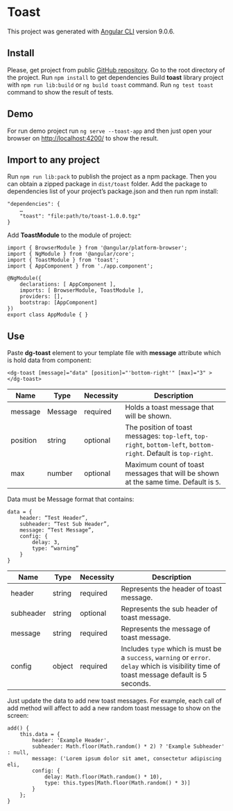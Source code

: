 # Toast

This project was generated with [Angular CLI](https://github.com/angular/angular-cli) version 9.0.6.

## Install

Please, get project from public [GitHub repository](https://github.com/rashidmammadov/toast).
Go to the root directory of the project. Run `npm install` to get dependencies Build **toast** library project with `npm run lib:build` or `ng build toast` command. Run `ng test toast` command to show the result of tests.

## Demo

For run demo project run `ng serve --toast-app` and then just open your browser on [http://localhost:4200/](http://localhost:4200/) to show the result.

## Import to any project

Run `npm run lib:pack` to publish the project as a npm package. Then you can obtain a zipped package in `dist/toast` folder.
Add the package to dependencies list of your project’s package.json and then run npm install:

```
"dependencies": { 
    … 
    "toast": "file:path/to/toast-1.0.0.tgz"
}
```

Add **ToastModule** to the module of project:

```
import { BrowserModule } from '@angular/platform-browser'; 
import { NgModule } from '@angular/core'; 
import { ToastModule } from 'toast'; 
import { AppComponent } from './app.component'; 

@NgModule({ 
    declarations: [ AppComponent ], 
    imports: [ BrowserModule, ToastModule ], 
    providers: [], 
    bootstrap: [AppComponent] 
}) 
export class AppModule { } 
```

## Use
Paste **dg-toast** element to your template file with **message** attribute which is hold data from component:

```
<dg-toast [message]="data" [position]="'bottom-right'" [max]="3" ></dg-toast>
```

| Name          | Type         | Necessity | Description |
| ------------- | ------------ | --------- | ----------- |
| message       | Message      | required  | Holds a toast message that will be shown. |
| position      | string       | optional  | The position of toast messages: `top-left`, `top-right`, `bottom-left`, `bottom-right`. Default is `top-right`. |
| max           | number       | optional  | Maximum count of toast messages that will be shown at the same time. Default is `5`. |

Data must be Message format that contains:

```
data = { 
    header: “Test Header”, 
    subheader: “Test Sub Header”, 
    message: “Test Message”,
    config: { 
        delay: 3,
        type: “warning”
    }
}
```

| Name          | Type         | Necessity | Description |
| ------------- | ------------ | --------- | ----------- |
| header        | string       | required  | Represents the header of toast message. |
| subheader     | string       | optional  | Represents the sub header of toast message. |
| message       | string       | required  | Represents the message of toast message. |
| config        | object       | required  | Includes `type` which is must be a `success`, `warning` or `error`. `delay` which is visibility time of toast message default is 5 seconds.  |

Just update the data to add new toast messages. For example, each call of add method will affect to add a new random toast message to show on the screen:

```
add() {
    this.data = {
        header: 'Example Header',
        subheader: Math.floor(Math.random() * 2) ? 'Example Subheader' : null,
        message: ('Lorem ipsum dolor sit amet, consectetur adipiscing eli,
        config: {
            delay: Math.floor(Math.random() * 10),
            type: this.types[Math.floor(Math.random() * 3)]
        }
    };
}
```

